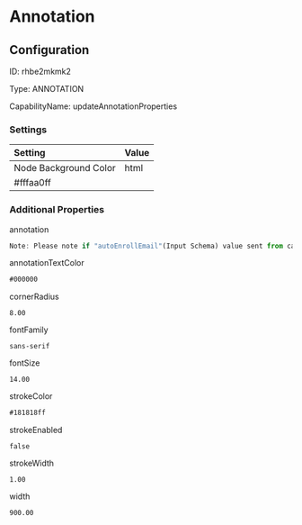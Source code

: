 # Annotation
## Configuration
ID:  rhbe2mkmk2

Type: ANNOTATION 

CapabilityName: updateAnnotationProperties

### Settings
| Setting | Value  |
| :------------------------ | ---------------------------------------- |
| Node Background Color | html 
#fffaa0ff | 






### Additional Properties
annotation
```js 
Note: Please note if "autoEnrollEmail"(Input Schema) value sent from calling flow is "true", it will be assumed that "email"(Input Schema) has already been verified and user will not be prompted to enter the OTP while registering this email device in this flow.
```


annotationTextColor
```html 
#000000
```


cornerRadius
```float64 
8.00
```


fontFamily
```string 
sans-serif
```


fontSize
```float64 
14.00
```


strokeColor
```html 
#181818ff
```


strokeEnabled
```bool 
false
```


strokeWidth
```float64 
1.00
```


width
```float64 
900.00
```





